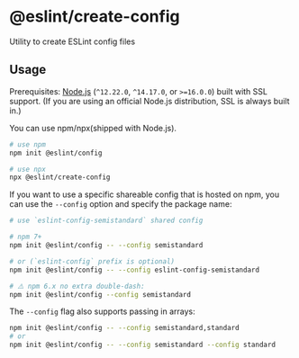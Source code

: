 # @eslint/create-config

Utility to create ESLint config files

## Usage

Prerequisites: [Node.js](https://nodejs.org/) (`^12.22.0`, `^14.17.0`, or `>=16.0.0`) built with SSL support. (If you are using an official Node.js distribution, SSL is always built in.)

You can use npm/npx(shipped with Node.js).

```bash
# use npm
npm init @eslint/config
```

```bash
# use npx
npx @eslint/create-config
```

If you want to use a specific shareable config that is hosted on npm, you can use the `--config` option and specify the package name:

```bash
# use `eslint-config-semistandard` shared config

# npm 7+
npm init @eslint/config -- --config semistandard

# or (`eslint-config` prefix is optional)
npm init @eslint/config -- --config eslint-config-semistandard

# ⚠️ npm 6.x no extra double-dash:
npm init @eslint/config --config semistandard
```

The `--config` flag also supports passing in arrays:

```bash
npm init @eslint/config -- --config semistandard,standard
# or
npm init @eslint/config -- --config semistandard --config standard
```
